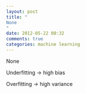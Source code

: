 ```yaml
---
layout: post
title: "
None
"
date: 2012-05-22 00:32
comments: true
categories: machine learning
---
```


None


Underfitting -> high bias


Overfitting -> high variance

